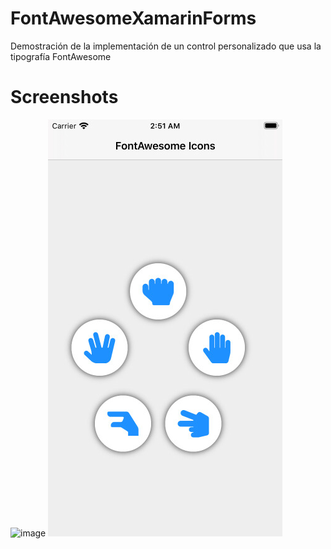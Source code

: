 # FontAwesomeXamarinForms

Demostración de la implementación de un control personalizado que usa la tipografía FontAwesome

# Screenshots

![image](https://github.com/nekszer/FontAwesomeXamarinForms/tree/master/Images/android.png?raw=true)
![image](https://github.com/nekszer/FontAwesomeXamarinForms/blob/master/Images/ios.png?raw=true)
